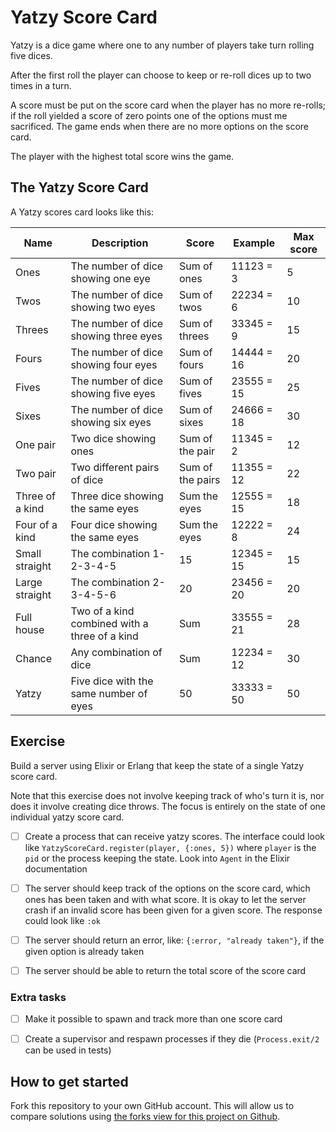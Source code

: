 # Yatzy Score Card

Yatzy is a dice game where one to any number of players take turn rolling five dices.

After the first roll the player can choose to keep or re-roll dices up to two times in a turn.

A score must be put on the score card when the player has no more re-rolls; if the roll yielded a score of zero points one of the options must me sacrificed. The game ends when there are no more options on the score card.

The player with the highest total score wins the game.

## The Yatzy Score Card

A Yatzy scores card looks like this:

| Name            | Description                                   | Score            | Example    | Max score |
| --------------- | --------------------------------------------- | ---------------- | ---------- | --------- |
| Ones            | The number of dice showing one eye            | Sum of ones      | 11123 =  3 |         5 |
| Twos            | The number of dice showing two eyes           | Sum of twos      | 22234 =  6 |        10 |
| Threes          | The number of dice showing three eyes         | Sum of threes    | 33345 =  9 |        15 |
| Fours           | The number of dice showing four eyes          | Sum of fours     | 14444 = 16 |        20 |
| Fives           | The number of dice showing five eyes          | Sum of fives     | 23555 = 15 |        25 |
| Sixes           | The number of dice showing six eyes           | Sum of sixes     | 24666 = 18 |        30 |
| One pair        | Two dice showing ones                         | Sum of the pair  | 11345 =  2 |        12 |
| Two pair        | Two different pairs of dice                   | Sum of the pairs | 11355 = 12 |        22 |
| Three of a kind | Three dice showing the same eyes              | Sum the eyes     | 12555 = 15 |        18 |
| Four of a kind  | Four dice showing the same eyes               | Sum the eyes     | 12222 =  8 |        24 |
| Small straight  | The combination 1-2-3-4-5                     | 15               | 12345 = 15 |        15 |
| Large straight  | The combination 2-3-4-5-6                     | 20               | 23456 = 20 |        20 |
| Full house      | Two of a kind combined with a three of a kind | Sum              | 33555 = 21 |        28 |
| Chance          | Any combination of dice                       | Sum              | 12234 = 12 |        30 |
| Yatzy           | Five dice with the same number of eyes        | 50               | 33333 = 50 |        50 |

## Exercise

Build a server using Elixir or Erlang that keep the state of a single Yatzy score card.

Note that this exercise does not involve keeping track of who's turn it is, nor does it involve creating dice throws. The focus is entirely on the state of one individual yatzy score card.

  - [ ] Create a process that can receive yatzy scores. The interface could look like `YatzyScoreCard.register(player, {:ones, 5})` where `player` is the `pid` or the process keeping the state. Look into `Agent` in the Elixir documentation

  - [ ] The server should keep track of the options on the score card, which ones has been taken and with what score. It is okay to let the server crash if an invalid score has been given for a given score. The response could look like `:ok`

  - [ ] The server should return an error, like: `{:error, "already taken"}`, if the given option is already taken

  - [ ] The server should be able to return the total score of the score card

### Extra tasks

  - [ ] Make it possible to spawn and track more than one score card

  - [ ] Create a supervisor and respawn processes if they die (`Process.exit/2` can be used in tests)

## How to get started

Fork this repository to your own GitHub account. This will allow us to compare solutions using [the forks view for this project on Github](https://github.com/cphex/enum_workshop/network).
